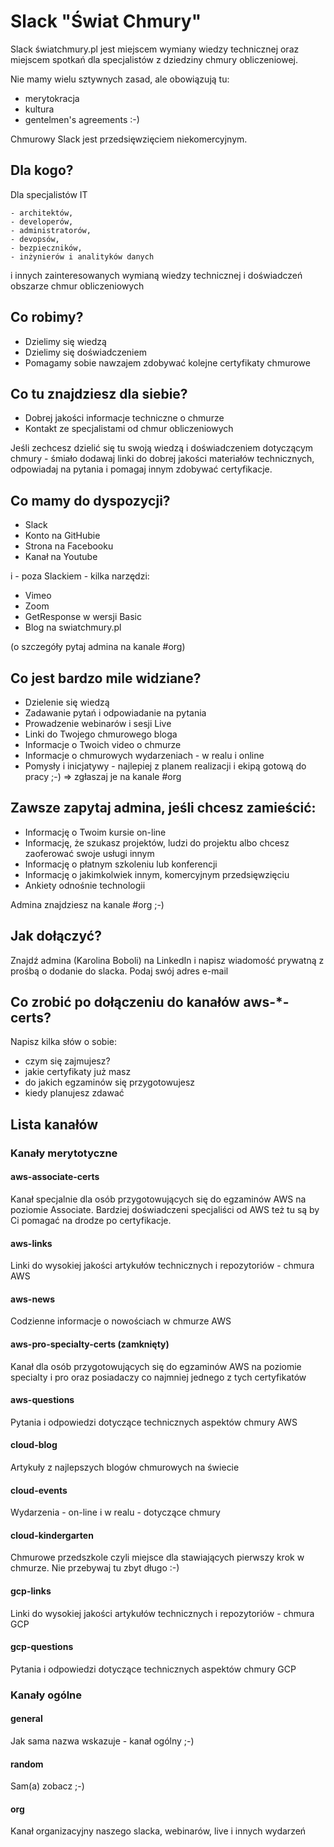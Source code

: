 # Slack "Świat Chmury"

Slack światchmury.pl jest miejscem wymiany wiedzy technicznej oraz miejscem spotkań dla specjalistów z dziedziny chmury obliczeniowej.

Nie mamy wielu sztywnych zasad, ale obowiązują tu:

- merytokracja
- kultura
- gentelmen's agreements :-)

Chmurowy Slack jest przedsięwzięciem niekomercyjnym.

## Dla kogo?

Dla specjalistów IT

    - architektów,
    - developerów,
    - administratorów,
    - devopsów,
    - bezpieczników,
    - inżynierów i analityków danych

i innych zainteresowanych wymianą wiedzy technicznej i doświadczeń obszarze chmur obliczeniowych

## Co robimy?

- Dzielimy się wiedzą
- Dzielimy się doświadczeniem
- Pomagamy sobie nawzajem zdobywać kolejne certyfikaty chmurowe

## Co tu znajdziesz dla siebie?

- Dobrej jakości informacje techniczne o chmurze
- Kontakt ze specjalistami od chmur obliczeniowych

Jeśli zechcesz dzielić się tu swoją wiedzą i doświadczeniem dotyczącym chmury - śmiało dodawaj linki do dobrej jakości materiałów technicznych, odpowiadaj na pytania i pomagaj innym zdobywać certyfikacje.

## Co mamy do dyspozycji?

- Slack
- Konto na GitHubie
- Strona na Facebooku
- Kanał na Youtube

i - poza Slackiem - kilka narzędzi:

- Vimeo
- Zoom
- GetResponse w wersji Basic
- Blog na swiatchmury.pl

(o szczegóły pytaj admina na kanale #org)

## Co jest bardzo mile widziane?

- Dzielenie się wiedzą
- Zadawanie pytań i odpowiadanie na pytania
- Prowadzenie webinarów i sesji Live
- Linki do Twojego chmurowego bloga
- Informacje o Twoich video o chmurze
- Informacje o chmurowych wydarzeniach - w realu i online
- Pomysły i inicjatywy - najlepiej z planem realizacji i ekipą gotową do pracy ;-)
=> zgłaszaj je na kanale #org

## Zawsze zapytaj admina, jeśli chcesz zamieścić:

- Informację o Twoim kursie on-line
- Informację, że szukasz projektów, ludzi do projektu albo chcesz zaoferować swoje usługi innym
- Informację o płatnym szkoleniu lub konferencji
- Informację o jakimkolwiek innym, komercyjnym przedsięwzięciu
- Ankiety odnośnie technologii

Admina znajdziesz na kanale #org ;-)

## Jak dołączyć?

Znajdź admina (Karolina Boboli) na LinkedIn i napisz wiadomość prywatną z prośbą o dodanie do slacka. Podaj swój adres e-mail

## Co zrobić po dołączeniu do kanałów aws-*-certs?

Napisz kilka słów o sobie:

- czym się zajmujesz?
- jakie certyfikaty już masz
- do jakich egzaminów się przygotowujesz
- kiedy planujesz zdawać

## Lista kanałów

### Kanały merytotyczne

#### aws-associate-certs

Kanał specjalnie dla osób przygotowujących się do egzaminów AWS na poziomie Associate.
Bardziej doświadczeni specjaliści od AWS też tu są by Ci pomagać na drodze po certyfikacje.

#### aws-links

Linki do wysokiej jakości artykułów technicznych i repozytoriów - chmura AWS

#### aws-news

Codzienne informacje o nowościach w chmurze AWS

#### aws-pro-specialty-certs (zamknięty)

Kanał dla osób przygotowujących się do egzaminów AWS na poziomie specialty i pro oraz posiadaczy co najmniej jednego z tych certyfikatów

#### aws-questions

Pytania i odpowiedzi dotyczące technicznych aspektów chmury AWS

#### cloud-blog

Artykuły z najlepszych blogów chmurowych na świecie

#### cloud-events

Wydarzenia - on-line i w realu - dotyczące chmury

#### cloud-kindergarten

Chmurowe przedszkole czyli miejsce dla stawiających pierwszy krok w chmurze. Nie przebywaj tu zbyt długo :-)

#### gcp-links

Linki do wysokiej jakości artykułów technicznych i repozytoriów - chmura GCP

#### gcp-questions

Pytania i odpowiedzi dotyczące technicznych aspektów chmury GCP

### Kanały ogólne

#### general

Jak sama nazwa wskazuje - kanał ogólny ;-)

#### random

Sam(a) zobacz ;-)

#### org

Kanał organizacyjny naszego slacka, webinarów, live i innych wydarzeń
